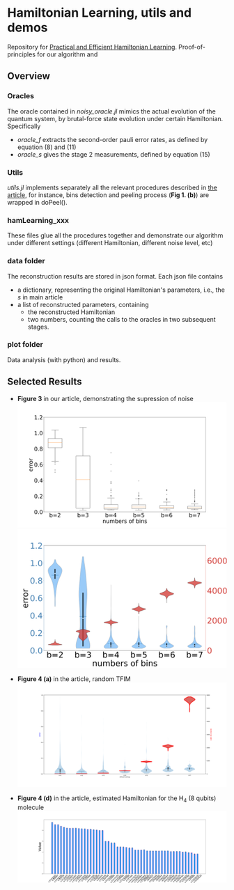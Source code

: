# Hamiltonian Learning, utils and demos

Repository for [Practical and Efficient Hamiltonian Learning](https://arxiv.org/abs/2201.00190). Proof-of-principles for our algorithm and 

## Overview

### Oracles

The oracle contained in *noisy_oracle.jl* mimics the actual evolution of the quantum system, by brutal-force state evolution under certain Hamiltonian. Specifically
- *oracle_f* extracts the second-order pauli error rates, as defined by equation (8) and (11)
- *oracle_s* gives the stage 2 measurements, defined by equation (15)

### Utils

*utils.jl* implements separately all the relevant procedures described in [the article](https://arxiv.org/abs/2201.00190), for instance, bins detection and peeling process (**Fig 1. (b)**) are wrapped in doPeel().

### hamLearning_xxx

These files glue all the procedures together and demonstrate our algorithm under different settings (different Hamiltonian, different noise level, etc)

### data folder

The reconstruction results are stored in json format. Each json file contains
- a dictionary, representing the original Hamiltonian's parameters, i.e., the $s$ in main article
- a list of reconstructed parameters, containing
  - the reconstructed Hamiltonian
  - two numbers, counting the calls to the oracles in two subsequent stages.

### plot folder

Data analysis (with python) and results.



## Selected Results

- **Figure 3** in our article, demonstrating the supression of noise
    ![error](plot/Ising_n=6_varb_boxplot.png)
    ![ising_varb](plot/Ising_n=6_varb_violin.png)

- **Figure 4 (a)** in the article, random TFIM
    ![randomIsing_varn](plot/strictRandomIsing_n%3D1-7_violin.svg)

- **Figure 4 (d)** in the article, estimated Hamiltonian for the $\text{H}_4$ (8 qubits) molecule
    ![Molecules](plot/H4_new.svg)
<!-- - random Ising, under various noise level:

    ![ising1](plot/RandomIsing_n=4_varNoise_violin.svg)

- Ising, various noise level:

![ising2](plot/Ising_n=4_varNoise_violin.svg)

## Ising, scaling plot for different qubit number

random:
![ising3](plot/strictRandomIsing_n=1-7_violin.svg)

without randomness
![ising4](plot/strictIsing_n=1-8_violin.svg)

## Random Ising, various b

![var_b](plot/Ising_n=4_varb_violin.svg)

## Chemical Ham

LiH4, top 25 largest terms

![topTerms](plot/LiH4_top_20_terms_barplot.svg)

reconstruction with various b

![var_b](plot/Ising_LiH4_n=6_varb_violin.svg)

![var_b_plot](plot/LiH4_top_25_terms_scatterplot.svg)

## Random Ising n=4, increasing taylor expansion & fitting order $O(t^m)$

only even order is included, i.e. $m=6$ indicates fitting at order $t^0, t^2, t^4, t^6$

![var_m_plot](plot/RandomIsing_n=4_var_m_violin.svg)

## other bar plots

Ising, n=6
![Isingbar](plot/Ising_n=6_top_20_terms_barplot.svg)

## axis color changed

![error](plot/Ising_n=4_varNoise_violin_axisWithColor.svg)

![error](plot/LiH4_top_27_terms_redo_barplot.svg)

## box plot, demonstrating suppression of noise

![error](plot/Ising_n=4_varb_boxplot.svg)

## other chemical Hamiltonians

### Hchain, 4 atoms, 8 qubit, b=6, strengh * 10

top 60 terms

![error](plot/H4_top60_terms_barplot.svg)

### Hchain, 3 atoms, 6 qubit, b=4, 5, 6, 7, strengh * 10

top 20 terms

![error](plot/H3_top_20_terms_barplot.svg)

![error](plot/H3_n=6_varb_violin.svg)

### Hchain, 2 atoms, strengh * 10

full 14 terms

![error](plot/H2_full14_terms_barplot.svg)

![error](plot/H2_n=4_varb_violin.svg)

### revised figure, Hchain with 4 atoms

![error](plot/H4_new.svg) -->
